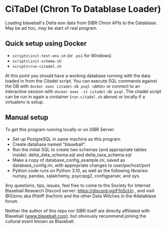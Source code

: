 # CiTaDel (Chron To Datablase Loader)
Loading blaseball's Delta eon data from SIBR Chron APIs to the Datablase.  May be ad hoc, may be start of real program.

## Quick setup using Docker

- `scripts\init-test-env.sh` (or `.ps1` for Windows)
- `scripts\init-schema.sh`
- `scripts\run-citadel.sh`

At this point you should have a working database running with the data loaded in from the Citadel script. You can execute SQL commands against the DB with `docker exec citadel-db psql <ARGS>`
or connect to an interactive session with `docker exec -it citadel-db psql`. The citadel script can be run in again a container (`run-citadel.sh` above) or locally if a virtualenv is setup.

## Manual setup

To get this program running locally or on SIBR Server:
-  Set up PostgreSQL in same machine as this program.
-  Create database named "blaseball".
-  Run the initial SQL to create two schemas (and appropriate tables inside): delta_data_schema.sql and delta_taxa_schema.sql
-  Make a copy of database_config_example.ini, saved as database_config.ini, with appropriate changes to user/pw/host/port
-  Python code runs on Python 3.10, as well as the following libraries: numpy, pandas, sqlalchemy, psycopg2, configparser, and sys.

Any questions, tips, issues, feel free to come to the Society for Internet Blaseball Research Discord server: https://discord.gg/FfnScUn , 
and visit @Gizmo aka Ifhbiff (he/him) and the other Data Witches in the #datablase forum.

Neither the author of this repo nor SIBR itself are directly affiliated with Blaseball (www.blaseball.com), but obviously recommend joining the cultural event known as Blaseball.

